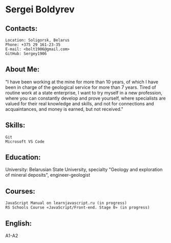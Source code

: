# Sergei Boldyrev

## Contacts:

    Location: Soligorsk, Belarus
    Phone: +375 29 161-23-35
    E-mail: <bolt1906@gmail.com>
    GitHub: Sergey1906

## About Me:

"I have been working at the mine for more than 10 years, of which I have been in charge of the geological service for more than 7 years. Tired of routine work at a state enterprise, I want to try myself in a new profession, where you can constantly develop and prove yourself, where specialists are valued for their real knowledge and skills, and not for connections and acquaintances, and money is earned, but not received."

## Skills:

    Git
    Microsoft VS Code

## Education:

University: Belarusian State University, specialty "Geology and exploration of mineral deposits", engineer-geologist

## Courses:

    JavaScript Manual on learnjavascript.ru (in progress)
    RS Schools Course «JavaScript/Front-end. Stage 0» (in progress)
    
## English:

А1-A2